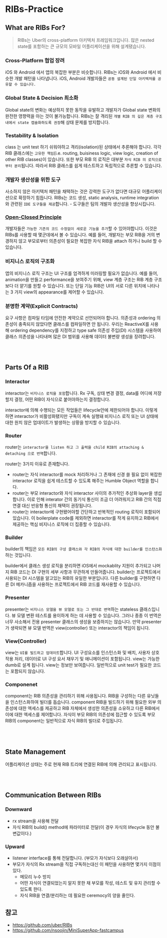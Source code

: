 # RIBs-Practice

## What are RIBs For?

> RIBs는 Uber의 cross-platform 아키텍처 프레임워크입니다. 많은 nested state를 포함하는 큰 규모의 모바일 어플리케이션을 위해 설계됐습니다.

### Cross-Platform 협업 장려

iOS 와 Android 에서 앱의 복잡한 부분은 비슷합니다. RIBs는 iOS와 Android 에서 비슷한 개발 패턴을 나타냅니다. iOS, Android 개발자들은 `공동 설계된 단일 아키텍처를 공유할 수 있습니다.`

### Global State & Decision 최소화

Global state의 변화는 예상하지 못한 동작을 유발하고 개발자가 Global state 변화의 완전한 영향력을 아는 것이 불가능합니다. RIBs는 잘 격리된 `개별 RIB 의 깊은 계층 구조 내에서 state 캡슐화하도록 권장`해 상태 문제를 방지합니다.

### Testability & Isolation

class 는 unit test 하기 쉬워야하고 격리(isolation)된 상태에서 추론해야 합니다. 각각 RIB 클래스에는 `고유한 책임`(i.e. routing, buisiness logic, view logic, creation of other RIB classes)이 있습니다. 또한 부모 RIB 의 로직은 대부분 `자식 RIB 의 로직으로부터 분리`됩니다. 따라서 RIB 클래스를 쉽게 테스트하고 독립적으로 추론할 수 있습니다.

### 개발자 생산성을 위한 도구

사소하지 않은 아키텍처 패턴을 채택하는 것은 강력한 도구가 없다면 대규모 어플리케이션으로 확장하기 힘듭니다. RIBs는 코드 생성, static analysis, runtime integration 와 관련된 `IDE 도구들을 제공`합니다. - 도구들은 팀의 개발자 생산성을 향상시킵니다.

### [Open-Closed Principle](https://ko.wikipedia.org/wiki/%EA%B0%9C%EB%B0%A9-%ED%8F%90%EC%87%84_%EC%9B%90%EC%B9%99)

개발자들은 `가능한 기존의 코드 수정없이 새로운 기능을 추가`할 수 있어야합니다. 이것은 RIBs를 사용할 때 몇군데에서 볼 수 있습니다. 예를 들어, 개발자는 부모 RIB을 거의 변경하지 않고 부모로부터 의존성이 필요한 복잡한 자식 RIB을 attach 하거나 build 할 수 있습니다. 

### 비지니스 로직의 구조화

앱의 비지니스 로직 구조는 UI 구조를 엄격하게 미러링할 필요가 없습니다. 예를 들어, animation을 만들고 performance을 보여주기 위해, view 계층 구조는 RIB 계층 구조보다 더 얕기를 원할 수 있습니다. 또는 단일 기능 RIB은 UI의 서로 다른 위치에 나타나는 3 가지 view의 appearance를 제어할 수 있습니다.

### 분명한 계약(Explicit Contracts)

요구 사항은 컴파일 타임에 안전한 계약으로 선언되어야 합니다. 의존성과 ordering 의존성이 충족되지 않았다면 클래스를 컴파일하면 안 됩니다. 우리는 ReactiveX를 사용해 ordering dependency를 지정하고 type safe 의존성 주입(DI) 시스템을 사용하여 클래스 의존성을 나타내며 많은 DI 범위를 사용해 데이터 불변량 생성을 장려합니다.

<br><br>

## Parts Of a RIB

### Interactor

interactor는 `비지니스 로직을 포함`합니다. Rx 구독, 상태 변경 결정, data를 어디에 저장할지 결정, 어떤 RIB이 자식으로 붙어야하는지 결정합니다.

interactor에 의해 수행되는 모든 작업들은 lifecycle안에 제한되어야 합니다. 이렇게 하면 interactor가 비활성화됐지만 구독이 계속 실행돼 비지니스 로직 또는 UI 상태에 대한 원치 않은 업데이트가 발생하는 상황을 방지할 수 있습니다. 

### Router

router는 `interactor을 listen 하고 그 출력을 child RIB의 attaching & detaching 으로 번역`합니다. 

router는 3가지 이유로 존재합니다.

- router는 자식 interactor를 mock 처리하거나 그 존재에 신경 쓸 필요 없이 복잡한 interactor 로직을 쉽게 테스트할 수 있도록 해주는 Humble Object 역할을 합니다.
- router는 부모 interactor와 자식 interactor 사이의 추가적인 추상화 layer을 생섭합니다. 이로 인해 interator 간의 동기식 통신이 조금 더 어려워지고 RIB 간의 직접 연결 대신 반응형 통신의 채택이 권장됩니다.
- router는 interactor에 구현됐어야할 간단하고 반복적인 routing 로직이 포함되어 있습니다. 이 boilerplate code를 제외하면 interactor를 작게 유지하고 RIB에서 제공하는 핵심 비지니스 로직에 더 집중할 수 있습니다.

### Builder

builder의 책임은 `모든 RIB의 구성 클래스와 각 RIB의 자식에 대한 builder를 인스턴스화`하는 것입니다. 

builder에서 클래스 생성 로직을 분리하면 iOS에서 mockablity 지원이 추가되고 나머지 RIB 코드는 DI 구현의 세부 사항과 무관하게 만들어줍니다. builder는 프로젝트에서 사용되는 DI 시스템을 알고있는 RIB의 유일한 부분입니다. 다른 builder를 구현하면 다른 DI 메카니즘을 사용하는 프로젝트에서 RIB 코드를 재사용할 수 있습니다.

### Presenter

presenter는 `비지니스 모델을 뷰 모델로 또는 그 반대로 변역`하는 stateless 클래스입니다. 뷰 모델 변환 테스트를 용이하게 하는 데 사용할 수 있습니다. 그러나 종종 이 번역은 너무 사소해서 전용 presenter 클래스의 생성을 보증하지는 않습니다. 만약 presenter가 생략되면 뷰 모델 번역은 view(controller) 또는 interactor의 책임이 됩니다.

### View(Controller)

view는 `UI를 빌드하고 업데이트`합니다. UI 구성요소를 인스턴스화 및 배치, 사용자 상호 작용 처리, 데이터로 UI 구성 요서 채우기 및 애니메이션이 포함됩니다. view는 가능한 dumb로 설계 됩니다. view는 정보만 보여줍니다. 일반적으로 unit test가 필요한 코드는 포함되지 않습니다.

### Componenet

component는 RIB 의존성을 관리하기 위해 사용됩니다. RIB을 구성하는 다른 유닛들을 인스턴스화하여 빌더를 돕습니다. component RIB을 빌드하기 위해 필요한 외부 의존성에 대한 엑세스를 제공하고 RIB 자체에서 생성한 의존성을 소유하고 다른 RIB에서 이에 대한 엑세스를 제어합니다. 자식이 부모 RIB의 의존성에 접근할 수 있도록 부모 RIB의 component는 일반적으로 자식 RIB의 빌더로 주입됩니다.


<br><br>

## State Management

어플리케이션 상태는 주로 현재 RIB 트리에 연결된 RIB에 의해 관리되고 표시됩니다.

<br><br>

## Communication Between RIBs

### Downward

- rx stream을 사용해 전달
- 자식 RIB의 build() method에 파라미터로 전달(이 경우 자식의 lifecycle 동안 불변값이다.) 

### Upward

- listener interface를 통해 전달합니다. (부모가 자식보다 오래살아서)
- 부모가 자식의 Rx stream을 직접 구독하는대신 이 패턴을 사용하면 몇가지 이점이 있다.
  - 메모리 누수 방지
  - 어떤 자식이 연결되었는지 알지 못한 채 부모를 작성, 테스트 및 유지 관리할 수 있도록 한다.
  - 자식 RIB을 연결/분리하는 데 필요한 ceremocy의 양을 줄인다.

## 참고

- https://github.com/uber/RIBs
- https://github.com/nsoojin/MiniSuperApp-fastcampus
